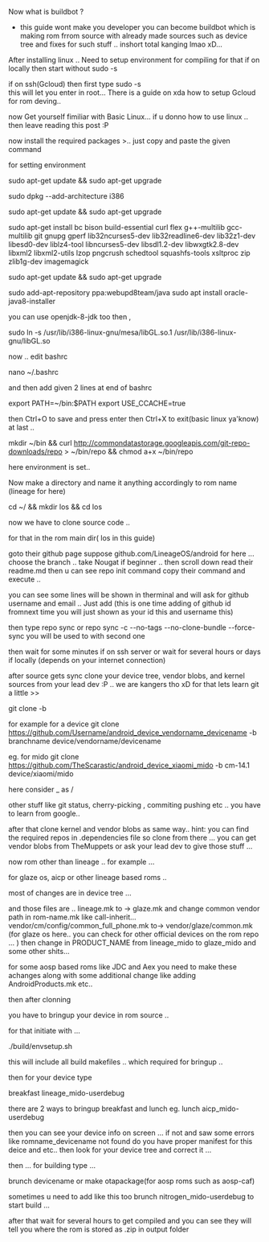  

Now what is buildbot ?
- this guide wont make you developer you can become buildbot which is making rom frrom source with already made sources such as device tree and fixes for such stuff .. inshort total kanging lmao xD... 


After installing linux .. Need to setup environment for compiling 
for that  if on locally then start without sudo -s 

if on ssh(Gcloud) then first type 
     sudo -s   
this will let you enter in root... There is a guide on xda how to setup Gcloud for rom deving.. 

now Get yourself fimiliar with Basic Linux... 
if u donno how to use linux .. then leave reading this post :P


now install the required packages >.. just copy and paste the given command 


for setting environment 


sudo apt-get update && sudo apt-get upgrade 

sudo dpkg --add-architecture i386

sudo apt-get update && sudo apt-get upgrade 

sudo apt-get install bc bison build-essential curl flex g++-multilib gcc-multilib git gnupg gperf lib32ncurses5-dev lib32readline6-dev lib32z1-dev libesd0-dev
liblz4-tool libncurses5-dev libsdl1.2-dev libwxgtk2.8-dev libxml2 libxml2-utils lzop pngcrush schedtool squashfs-tools xsltproc zip zlib1g-dev imagemagick

sudo apt-get update && sudo apt-get upgrade 

sudo add-apt-repository ppa:webupd8team/java
sudo apt install oracle-java8-installer

you can use openjdk-8-jdk too 
then , 

sudo ln -s /usr/lib/i386-linux-gnu/mesa/libGL.so.1 /usr/lib/i386-linux-gnu/libGL.so

now .. edit bashrc

nano ~/.bashrc 

and then add given 2 lines at end of bashrc

export PATH=~/bin:$PATH
export USE_CCACHE=true

then Ctrl+O to save and press enter then Ctrl+X to exit(basic linux ya'know)
at last ..


mkdir ~/bin && curl http://commondatastorage.googleapis.com/git-repo-downloads/repo > ~/bin/repo && chmod a+x ~/bin/repo







here environment is set.. 

Now make a directory and name it anything accordingly to rom name (lineage for here) 

cd ~/ && mkdir los && cd los

now we have to clone source code .. 

for that in the rom main dir( los in this guide)


goto their github page suppose github.com/LineageOS/android for here ... 
choose the branch .. take Nougat if beginner .. 
then scroll down read their readme.md then u can see repo init command copy their command and execute .. 

you can see some lines will be shown in therminal and will ask for github username and email .. Just add (this is one time adding of github id fromnext time you will just shown as your id this and username this)

then type 
  repo sync 
or 
  repo sync -c --no-tags --no-clone-bundle --force-sync 
you will be used to with second one 


then wait for some minutes if on ssh server or wait for several hours or days if locally (depends on your internet connection)


after source gets sync clone your device tree, vendor blobs, and kernel sources from your lead dev :P .. we are kangers tho xD 
for that lets learn git a little >>

git clone <url> -b <branch-name> <file-path>
 
for example for a device
git clone https://github.com/Username/android_device_vendorname_devicename -b branchname device/vendorname/devicename

eg. for mido 
git clone https://github.com/TheScarastic/android_device_xiaomi_mido -b cm-14.1 device/xiaomi/mido


here consider _ as /

other stuff like git status, cherry-picking , commiting pushing etc .. you have to learn from google.. 

after that clone kernel and vendor blobs as same way.. 
hint: you can find the required repos in .dependencies file 
so clone from there ... 
you can get vendor blobs from TheMuppets or ask your lead dev to give those stuff ... 

now rom other than lineage .. for example ... 


for glaze os, aicp or other lineage based roms .. 

most of changes are in device tree ... 

and those files are .. 
lineage.mk  to -> glaze.mk 
and change common vendor path in rom-name.mk 
 like call-inherit... vendor/cm/config/common_full_phone.mk to-> vendor/glaze/common.mk (for glaze os here.. you can check for other official devices on the rom repo ... )
then change in PRODUCT_NAME from lineage_mido to glaze_mido and some other shits... 


for some aosp based roms like JDC and Aex you need to make these achanges along with some additional change like adding AndroidProducts.mk etc.. 

then after clonning 

you have to bringup your device in rom source ..

for that initiate with ... 

./build/envsetup.sh

this will include all build makefiles .. which required for bringup .. 


then for your device type

breakfast lineage_mido-userdebug 


there are 2 ways to bringup breakfast and lunch 
eg. lunch aicp_mido-userdebug 

then you can see your device info on screen ... 
if not and saw some errors like romname_devicename not found 
do you have proper manifest for this deice and etc.. then look for your device tree and correct it ... 

then ... 
for building type ... 

brunch devicename 
or 
make otapackage(for aosp roms such as aosp-caf)

sometimes u need to add like this too 
brunch nitrogen_mido-userdebug 
to start build ... 


after that wait for several hours to get compiled and you can see they will tell you where the rom is stored as .zip in output folder
